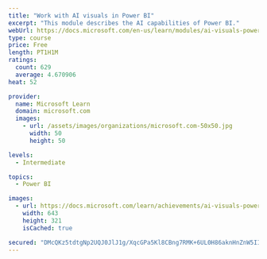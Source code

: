 ```yaml
---
title: "Work with AI visuals in Power BI"
excerpt: "This module describes the AI capabilities of Power BI."
webUrl: https://docs.microsoft.com/en-us/learn/modules/ai-visuals-power-bi/
type: course
price: Free
length: PT1H1M
ratings:
  count: 629
  average: 4.670906
heat: 52

provider:
  name: Microsoft Learn
  domain: microsoft.com
  images:
    - url: /assets/images/organizations/microsoft.com-50x50.jpg
      width: 50
      height: 50

levels:
  - Intermediate

topics:
  - Power BI

images:
  - url: https://docs.microsoft.com/learn/achievements/ai-visuals-power-bi-social.png
    width: 643
    height: 321
    isCached: true

secured: "DMcQKz5tdtgNp2UQJ0JlJ1g/XqcGPa5Kl8CBng7RMK+6UL0H86aknHnZnW5II0PfzFztnRjccvck/xU/hldSvUPIjIB9rTHafa+1zIjrM4d7yN5nZkTnVJ2jBAytJtxGvgTWQU8k+aYXVNpKB9YWuYW0xA43wEzWQJHZQqK6H0ZKWDKLkQ4pWM64ILz8w3nnzO3MPRFA39S8myzA1+pQPPvgA7stl7ZTjuM58CBZ5v3B2bVWs8oe9hVm+YEur5m90dILZwTR5Bm5qzLLvbJsF+363w6MAI8D2M2XihxX2ScVB7L1AYPS7R+noZVZ5TWXJwSfn4F7eswUhJAse0EQMcQjIwAlK/LKMpD0zqShJOjzP1s5jNLRTyiJGuvsL+Dk2QB2pQppjIVufKx6WAIhGcJa7OMKf9/p2VrPlGMXIDU=;qBqflPsNMu1GyuKjX9Ernw=="
---
```


